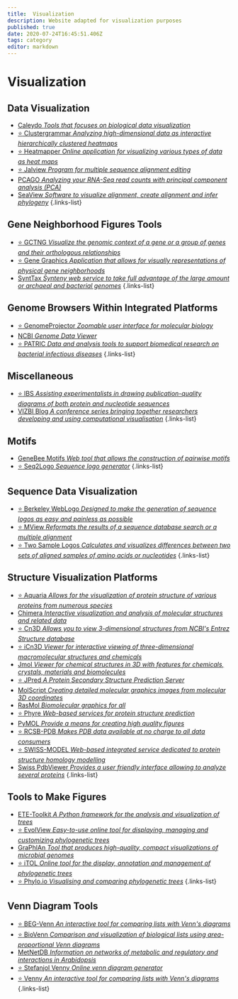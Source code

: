 ```yaml
---
title:  Visualization
description: Website adapted for visualization purposes
published: true
date: 2020-07-24T16:45:51.406Z
tags: category
editor: markdown
---
```


# Visualization

## Data Visualization

- [Caleydo *Tools that focuses on biological data visualization*](https://vdclab-wiki.herokuapp.com/en/visualization/data-visualization/Caleydo)
- [:star: Clustergrammar *Analyzing high-dimensional data as interactive hierarchically clustered heatmaps*](https://vdclab-wiki.herokuapp.com/en/visualization/data-visualization/Clustergrammar)
- [:star: Heatmapper *Online application for visualizing various types of data as heat maps*](https://vdclab-wiki.herokuapp.com/en/visualization/data-visualization/Heatmapper)
- [:star: Jalview *Program for multiple sequence alignment editing*](https://vdclab-wiki.herokuapp.com/en/visualization/data-visualization/Jalview)
- [PCAGO *Analyzing your RNA-Seq read counts with principal component analysis (PCA)*](https://vdclab-wiki.herokuapp.com/en/visualization/data-visualization/PCAGO)
- [SeaView *Software to visualize alignment, create alignment and infer phylogeny*](https://vdclab-wiki.herokuapp.com/en/visualization/data-visualization/PRABI-Doua-SeaView)
{.links-list}

## Gene Neighborhood Figures Tools

- [:star: GCTNG *Visualize the genomic context of a gene or a group of genes and their orthologous relationships*](https://vdclab-wiki.herokuapp.com/en/visualization/gene-neighborhood/GCTNG)
- [:star: Gene Graphics *Application that allows for visually representations of physical gene neighborhoods*](https://vdclab-wiki.herokuapp.com/en/visualization/gene-neighborhood/Gene-Graphics)
- [SyntTax *Synteny web service to take full advantage of the large amount or archaeal and bacterial genomes*](https://vdclab-wiki.herokuapp.com/en/visualization/gene-neighborhood/SyntTax)
{.links-list}

## Genome Browsers Within Integrated Platforms

- [:star: GenomeProjector *Zoomable user interface for molecular biology*](https://vdclab-wiki.herokuapp.com/en/visualization/genome-browsers/GenomeProjector)
- [NCBI *Genome Data Viewer*](https://vdclab-wiki.herokuapp.com/en/visualization/genome-browsers/GDV)
- [:star: PATRIC *Data and analysis tools to support biomedical research on bacterial infectious diseases*](https://vdclab-wiki.herokuapp.com/databases/bacterial_databases/patric/)
{.links-list}

## Miscellaneous

- [:star: IBS *Assisting experimentalists in drawing publication-quality diagrams of both protein and nucleotide sequences*](https://vdclab-wiki.herokuapp.com/en/visualization/miscellaneous/IBS)
- [VIZBI Blog *A conference series bringing together researchers developing and using computational visualisation*](https://vdclab-wiki.herokuapp.com/en/visualization/miscellaneous/VIZBI-Blog)
{.links-list}

## Motifs

- [GeneBee Motifs *Web tool that allows the construction of pairwise motifs*](https://vdclab-wiki.herokuapp.com/en/visualization/motifs/GeneBee-Motifs)
- [:star: Seq2Logo *Sequence logo generator*](https://vdclab-wiki.herokuapp.com/en/visualization/motifs/Seq2Logo)
{.links-list}

## Sequence Data Visualization

- [:star: Berkeley WebLogo *Designed to make the generation of sequence logos as easy and painless as possible*](https://vdclab-wiki.herokuapp.com/en/visualization/sequence-data-visualization/Berkeley-WebLogo)
- [:star: MView *Reformats the results of a sequence database search or a multiple alignment*](https://vdclab-wiki.herokuapp.com/en/visualization/sequence-data-visualization/MView)
- [:star: Two Sample Logos *Calculates and visualizes differences between two sets of aligned samples of amino acids or nucleotides*](https://vdclab-wiki.herokuapp.com/en/visualization/sequence-data-visualization/TSL)
{.links-list}

## Structure Visualization Platforms 

- [:star: Aquaria *Allows for the visualization of protein structure of various proteins from numerous species*](https://vdclab-wiki.herokuapp.com/en/structure/visualization-platforms/Aquaria)
- [Chimera *Interactive visualization and analysis of molecular structures and related data*](https://vdclab-wiki.herokuapp.com/en/visualization/structure_platform/Chimera)
- [:star: Cn3D *Allows you to view 3-dimensional structures from NCBI's Entrez Structure database*](https://vdclab-wiki.herokuapp.com/en/visualization/structure_platform/Cn3D)
- [:star: iCn3D *Viewer for interactive viewing of three-dimensional macromolecular structures and chemicals*](https://vdclab-wiki.herokuapp.com/en/structure/visualization-platforms/iCn3D)
- [Jmol *Viewer for chemical structures in 3D with features for chemicals, crystals, materials and biomolecules*](https://vdclab-wiki.herokuapp.com/en/visualization/visualization-platforms/Jmol)
- [:star: JPred *A Protein Secondary Structure Prediction Server*](https://vdclab-wiki.herokuapp.com/en/visualization/visualization-platforms/JPred)
- [MolScript *Creating detailed molecular graphics images from molecular 3D coordinates*](https://vdclab-wiki.herokuapp.com/en/visualization/structure_platform/MolScript)
- [RasMol *Biomolecular graphics for all*](https://vdclab-wiki.herokuapp.com/en/visualization/structure_platform/RasMol)
- [:star: Phyre *Web-based services for protein structure prediction*](https://vdclab-wiki.herokuapp.com/en/structure/visualization-platforms/Phyre)
- [PyMOL *Provide a means for creating high quality figures*](https://vdclab-wiki.herokuapp.com/en/visualization/structure_platform/PyMOL)
- [:star: RCSB-PDB *Makes PDB data available at no charge to all data consumers*](https://vdclab-wiki.herokuapp.com/en/structure/visualization-platforms/RCSB-PDB)
- [:star: SWISS-MODEL *Web-based integrated service dedicated to protein structure homology modelling*](https://vdclab-wiki.herokuapp.com/en/structure/visualization-platforms/SWISS-MODEL)
- [Swiss PdbViewer *Provides a user friendly interface allowing to analyze several proteins*](https://vdclab-wiki.herokuapp.com/en/visualization/structure_platform/Swiss-PdbViewer)
{.links-list}

## Tools to Make Figures

- [ETE-Toolkit *A Python framework for the analysis and visualization of trees*](https://vdclab-wiki.herokuapp.com/en/visualization/tools-to-make-figures/ETE-Toolkit)
- [:star: EvolView *Easy-to-use online tool for displaying, managing and customizing phylogenetic trees*](https://vdclab-wiki.herokuapp.com/en/visualization/tools-to-make-figures/EvolView)
- [GraPhlAn *Tool that produces high-quality, compact visualizations of microbial genomes*](https://vdclab-wiki.herokuapp.com/en/phylogeny/tools/GraPhlAn)
- [:star: iTOL *Online tool for the display, annotation and management of phylogenetic trees*](https://vdclab-wiki.herokuapp.com/en/visualization/tools-to-make-figures/iTOL)
- [:star: Phylo.io *Visualising and comparing phylogenetic trees*](https://vdclab-wiki.herokuapp.com/en/visualization/tools-to-make-figures/Phylo-io)
{.links-list}

## Venn Diagram Tools

- [:star: BEG-Venn *An interactive tool for comparing lists with Venn's diagrams*](https://vdclab-wiki.herokuapp.com/en/tools/venn-diagram/BEG-Venn)
- [:star: BioVenn *Comparison and visualization of biological lists using area-proportional Venn diagrams*](https://vdclab-wiki.herokuapp.com/en/tools/venn-diagram/BioVenn)
- [MetNetDB *Information on networks of metabolic and regulatory and interactions in Arabidopsis*](https://vdclab-wiki.herokuapp.com/tools/analysis/MetNetDB)
- [:star: Stefanjol Venny *Online venn diagram generator*](https://vdclab-wiki.herokuapp.com/en/visualization/venn-diagram/Stefanjol-Venny)
- [:star: Venny *An interactive tool for comparing lists with Venn's diagrams*](https://vdclab-wiki.herokuapp.com/tools/venn-diagram/Venny/)
{.links-list}